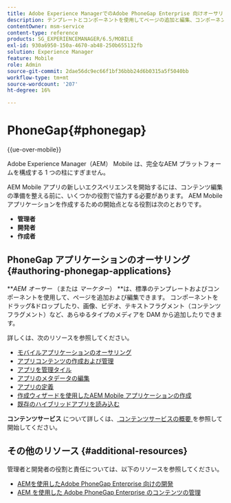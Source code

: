```yaml
---
title: Adobe Experience ManagerでのAdobe PhoneGap Enterprise 向けオーサリング
description: テンプレートとコンポーネントを使用してページの追加と編集、コンポーネントのドラッグ&ドロップ、メディアの追加を行うAdobe PhoneGap Enterprise 向けのオーサリングについて説明します。
contentOwner: msm-service
content-type: reference
products: SG_EXPERIENCEMANAGER/6.5/MOBILE
exl-id: 930a6950-150a-4670-ab48-250b655132fb
solution: Experience Manager
feature: Mobile
role: Admin
source-git-commit: 2dae56dc9ec66f1bf36bbb24d6b0315a5f5040bb
workflow-type: tm+mt
source-wordcount: '207'
ht-degree: 16%

---
```


# PhoneGap{#phonegap}

{{ue-over-mobile}}

Adobe Experience Manager（AEM） Mobile は、完全なAEM プラットフォームを構成する 1 つの柱にすぎません。

AEM Mobile アプリの新しいエクスペリエンスを開始するには、コンテンツ編集の準備を整える前に、いくつかの役割で協力する必要があります。 AEM Mobile アプリケーションを作成するための開始点となる役割は次のとおりです。

* **管理者**
* **開発者**
* **作成者**

## PhoneGap アプリケーションのオーサリング {#authoring-phonegap-applications}

***AEM オーサー* （または *マーケター*） **は、標準のテンプレートおよびコンポーネントを使用して、ページを追加および編集できます。 コンポーネントをドラッグ&amp;ドロップしたり、画像、ビデオ、テキストフラグメント（コンテンツフラグメント）など、あらゆるタイプのメディアを DAM から追加したりできます。

詳しくは、次のリソースを参照してください。

* [モバイルアプリケーションのオーサリング](/help/mobile/phonegap-authoring-apps.md)
* [アプリコンテンツの作成および管理](/help/mobile/phonegap-manage-app-content.md)
* [アプリを管理タイル](/help/mobile/phonegap-app-details-tile.md)
* [アプリのメタデータの編集](/help/mobile/phonegap-editmetadata.md)
* [アプリの定義](/help/mobile/phonegap-app-definitions.md)
* [作成ウィザードを使用したAEM Mobile アプリケーションの作成](/help/mobile/phonegap-create-new-app.md)
* [既存のハイブリッドアプリを読み込む](/help/mobile/phonegap-adding-content-to-imported-app.md)

**コンテンツサービス** について詳しくは、[ コンテンツサービスの概要 ](/help/mobile/develop-content-as-a-service.md) を参照して開始してください。

## その他のリソース {#additional-resources}

管理者と開発者の役割と責任については、以下のリソースを参照してください。

* [AEMを使用したAdobe PhoneGap Enterprise 向けの開発](/help/mobile/developing-in-phonegap.md)
* [AEM を使用した Adobe PhoneGap Enterprise のコンテンツの管理](/help/mobile/administer-phonegap.md)
